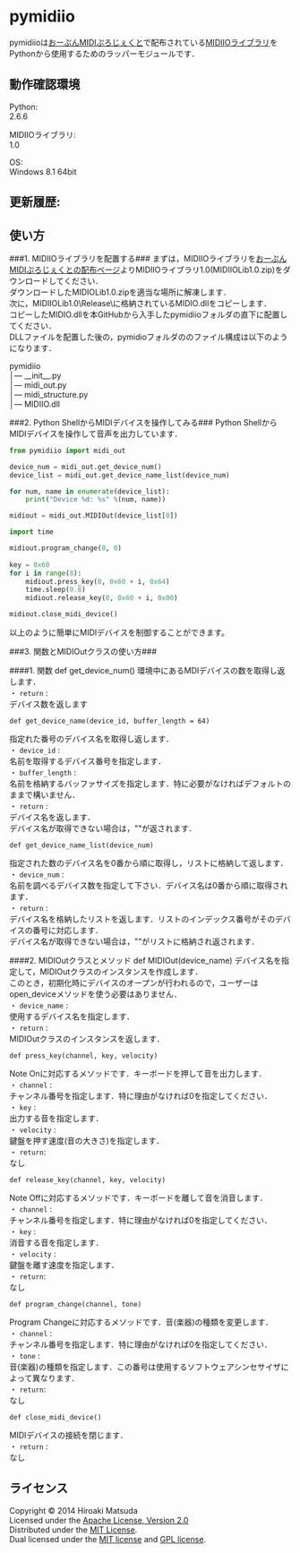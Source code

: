 ﻿pymidiio
======================
pymidiioは[おーぷんMIDIぷろじぇくと][openmidi]で配布されている[MIDIIOライブラリ][midiio]をPythonから使用するためのラッパーモジュールです．   

[openmidi]: http://openmidiproject.sourceforge.jp/  
[midiio]: http://openmidiproject.sourceforge.jp/MIDIIOLibrary.html  

動作確認環境
------
Python:  
2.6.6  

MIDIIOライブラリ:  
1.0   

OS:  
Windows 8.1 64bit  

更新履歴:  
------

 
使い方
------
###1. MIDIIOライブラリを配置する###
まずは，MIDIIOライブラリを[おーぷんMIDIぷろじぇくとの配布ページ][midiio]よりMIDIIOライブラリ1.0(MIDIIOLib1.0.zip)をダウンロードしてください．  
ダウンロードしたMIDIOLib1.0.zipを適当な場所に解凍します．  
次に，MIDIIOLib1.0\Release\に格納されているMIDIO.dllをコピーします．  
コピーしたMIDIO.dllを本GitHubから入手したpymidiioフォルダの直下に配置してください．  
DLLファイルを配置した後の，pymidioフォルダののファイル構成は以下のようになります．  

pymidiio  
│― \_\_init\_\_.py     
│― midi\_out.py    
│― midi\_structure.py    
│― MIDIIO.dll  

###2. Python ShellからMIDIデバイスを操作してみる###
Python ShellからMIDIデバイスを操作して音声を出力しています．  

```python  
from pymidiio import midi_out

device_num = midi_out.get_device_num()
device_list = midi_out.get_device_name_list(device_num)

for num, name in enumerate(device_list):
    print("Device %d: %s" %(num, name))

midiout = midi_out.MIDIOut(device_list[0])

import time

midiout.program_change(0, 0)
    
key = 0x60
for i in range(8):
    midiout.press_key(0, 0x60 + i, 0x64)
    time.sleep(0.8)
    midiout.release_key(0, 0x60 + i, 0x00)

midiout.close_midi_device()  
```  
以上のように簡単にMIDIデバイスを制御することができます。  

###3. 関数とMIDIOutクラスの使い方###

####1. 関数
    def get_device_num()
環境中にあるMDIデバイスの数を取得し返します．  
  ・  `return` :    
    デバイス数を返します  　　
  
    def get_device_name(device_id, buffer_length = 64)
指定れた番号のデバイス名を取得し返します．    
 ・  `device_id` :  
    名前を取得するデバイス番号を指定します．  
 ・  `buffer_length` :  
    名前を格納するバッファサイズを指定します．特に必要がなければデフォルトのままで構いません．  　　  
  ・  `return` :    
    デバイス名を返します．  
    デバイス名が取得できない場合は，""が返されます．    
 
    def get_device_name_list(device_num)
指定された数のデバイス名を0番から順に取得し，リストに格納して返します．    
 ・  `device_num` :  
    名前を調べるデバイス数を指定して下さい．デバイス名は0番から順に取得されます．  
  ・  `return` :    
    デバイス名を格納したリストを返します．リストのインデックス番号がそのデバイスの番号に対応します．  
    デバイス名が取得できない場合は，""がリストに格納され返されます．    

####2. MIDIOutクラスとメソッド
    def MIDIOut(device_name)
デバイス名を指定して，MIDIOutクラスのインスタンスを作成します．  
  このとき，初期化時にデバイスのオープンが行われるので，ユーザーはopen\_deviceメソッドを使う必要はありません．  
 ・  `device_name` :  
    使用するデバイス名を指定します．  
  ・  `return` :  
    MIDIOutクラスのインスタンスを返します．  

    def press_key(channel, key, velocity)
Note Onに対応するメソッドです．キーボードを押して音を出力します．    
 ・  `channel` :    
    チャンネル番号を指定します．特に理由がなければ0を指定してください．       
 ・  `key` :    
    出力する音を指定します．    
 ・  `velocity` :    
    鍵盤を押す速度(音の大きさ)を指定します．    
 ・  `return`:  
    なし

    def release_key(channel, key, velocity)   
 Note Offに対応するメソッドです．キーボードを離して音を消音します．    
 ・  `channel` :    
    チャンネル番号を指定します．特に理由がなければ0を指定してください．       
 ・  `key` :    
    消音する音を指定します．    
 ・  `velocity` :    
    鍵盤を離す速度を指定します．    
 ・  `return`:  
    なし

    def program_change(channel, tone)
Program Changeに対応するメソッドです．音(楽器)の種類を変更します．    
 ・  `channel` :    
    チャンネル番号を指定します．特に理由がなければ0を指定してください．       
 ・  `tone` :    
    音(楽器)の種類を指定します．この番号は使用するソフトウェアシンセサイザによって異なります．    
 ・  `return`:  
    なし

    def close_midi_device()
MIDIデバイスの接続を閉じます．  
 ・  `return` :    
   なし  

ライセンス
----------
Copyright &copy; 2014 Hiroaki Matsuda  
Licensed under the [Apache License, Version 2.0][Apache]  
Distributed under the [MIT License][mit].  
Dual licensed under the [MIT license][MIT] and [GPL license][GPL].  
 
[Apache]: http://www.apache.org/licenses/LICENSE-2.0
[MIT]: http://www.opensource.org/licenses/mit-license.php
[GPL]: http://www.gnu.org/licenses/gpl.html